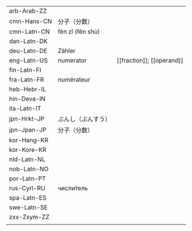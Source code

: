 | | | |
|-|-|-|
| arb-Arab-ZZ |  |  |
| cmn-Hans-CN | 分子（分数） |  |
| cmn-Latn-CN | fěn zǐ (fēn shù) |  |
| dan-Latn-DK |  |  |
| deu-Latn-DE | Zähler |  |
| eng-Latn-US | numerator | [[fraction]]; [[operand]] |
| fin-Latn-FI |  |  |
| fra-Latn-FR | numérateur |  |
| heb-Hebr-IL |  |  |
| hin-Deva-IN |  |  |
| ita-Latn-IT |  |  |
| jpn-Hrkt-JP | ぶんし（ぶんすう） |  |
| jpn-Jpan-JP | 分子（分数） |  |
| kor-Hang-KR |  |  |
| kor-Kore-KR |  |  |
| nld-Latn-NL |  |  |
| nob-Latn-NO |  |  |
| por-Latn-PT |  |  |
| rus-Cyrl-RU | числи́тель |  |
| spa-Latn-ES |  |  |
| swe-Latn-SE |  |  |
| zxx-Zsym-ZZ |  |  |
|  |  |  |